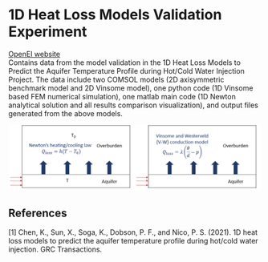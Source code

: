 # 1D Heat Loss Models Validation Experiment
[OpenEI website](https://data.openei.org/submissions/4586) <br />
Contains data from the model validation in the 1D Heat Loss Models to Predict the Aquifer Temperature Profile during Hot/Cold Water Injection Project. The data include two COMSOL models (2D axisymmetric benchmark model and 2D Vinsome model), one python code (1D Vinsome based FEM numerical simulation), one matlab main code (1D Newton analytical solution and all results comparison visualization), and output files generated from the above models.

<img src="model.png" width="800px"/>

## References
<a id="1">[1]</a> 
Chen, K., Sun, X., Soga, K., Dobson, P. F., and Nico, P. S. (2021). 
1D heat loss models to predict the aquifer temperature profile during hot/cold water injection. 
GRC Transactions.
